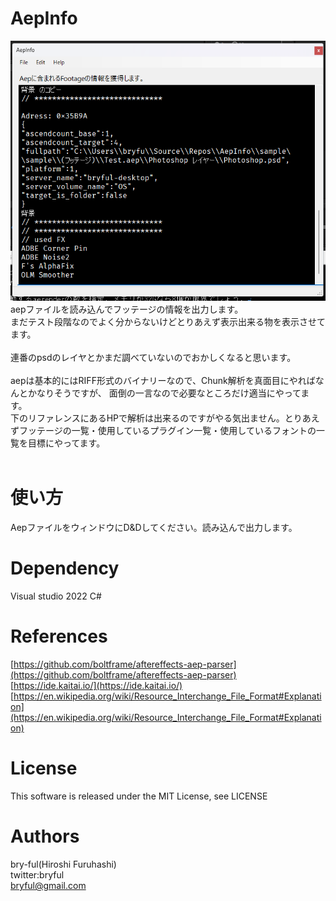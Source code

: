﻿# AepInfo

![AepInfo.png](AepInfo.png)<br>
aepファイルを読み込んでフッテージの情報を出力します。<br>
まだテスト段階なのでよく分からないけどとりあえず表示出来る物を表示させてます。<br>
<br>
連番のpsdのレイヤとかまだ調べていないのでおかしくなると思います。<br>
<br>
aepは基本的にはRIFF形式のバイナリーなので、Chunk解析を真面目にやればなんとかなりそうですが、
面倒の一言なので必要なところだけ適当にやってます。<br>
下のリファレンスにあるHPで解析は出来るのですがやる気出ません。とりあえずフッテージの一覧・使用しているプラグイン一覧・使用しているフォントの一覧を目標にやってます。<br>
<br>
# 使い方
 AepファイルをウィンドウにD&Dしてください。読み込んで出力します。

# Dependency
Visual studio 2022 C#<br>


# References
[https://github.com/boltframe/aftereffects-aep-parser](https://github.com/boltframe/aftereffects-aep-parser)<br>
[https://ide.kaitai.io/](https://ide.kaitai.io/)<br>
[https://en.wikipedia.org/wiki/Resource_Interchange_File_Format#Explanation](https://en.wikipedia.org/wiki/Resource_Interchange_File_Format#Explanation)
# License

This software is released under the MIT License, see LICENSE

# Authors

bry-ful(Hiroshi Furuhashi)<br>
twitter:bryful<br>
bryful@gmail.com<br>

